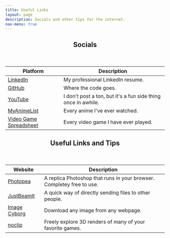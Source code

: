 ```yaml
---
title: Useful Links
layout: page
description: Socials and other tips for the internet.
nav-menu: true
---
```

<!-- Main -->
<div id="main" class="alt">

<!-- Zero -->
<section id="zero">
	<div class="inner">
		<header class="major">
			<h1>Socials</h1>
		</header>

<div class="table-wrapper">
	<table>
		<thead>
			<tr>
				<th>Platform</th>
				<th>Description</th>
			</tr>
		</thead>
		<tbody>
			<tr>
				<td><a href="https://www.linkedin.com/in/marcus-oertle" target="_blank">LinkedIn</a></td>
				<td>My professional LinkedIn resume.</td>
			</tr>
			<tr>
				<td><a href="https://github.com/zetaroid" target="_blank">GitHub</a></td>
				<td>Where the code goes.</td>
			</tr>
			<tr>
				<td><a href="https://www.youtube.com/channel/UCAJgbssh9PnR7Prq_2YwawQ" target="_blank">YouTube</a></td>
				<td>I don't post a ton, but it's a fun side thing once in awhile.</td>
			</tr>
			<tr>
				<td><a href="https://myanimelist.net/animelist/zetaroid?order=4&status=2" target="_blank">MyAnimeList</a></td>
				<td>Every anime I've ever watched.</td>
			</tr>
			<tr>
				<td><a href="https://www.dropbox.com/s/w7157271jrqbt4t/VideoGameList.xlsx?dl=0" target="_blank">Video Game Spreadsheet</a></td>
				<td>Every video game I have ever played.</td>
			</tr>
		</tbody>
	</table>
</div>
</div>
</section>

<!-- One -->
<section id="one">
	<div class="inner">
		<header class="major">
			<h1>Useful Links and Tips</h1>
		</header>

<div class="table-wrapper">
	<table>
		<thead>
			<tr>
				<th>Website</th>
				<th>Description</th>
			</tr>
		</thead>
		<tbody>
			<tr>
				<td><a href="https://www.photopea.com/" target="_blank">Photopea</a></td>
				<td>A replica Photoshop that runs in your browser. Completey free to use.</td>
			</tr>
			<tr>
				<td><a href="https://www.justbeamit.com/" target="_blank">JustBeamIt</a></td>
				<td>A quick way of directly sending files to other people.</td>
			</tr>
			<tr>
				<td><a href="https://appscyborg.com/image-cyborg/" target="_blank">Image Cyborg</a></td>
				<td>Download any image from any webpage.</td>
			</tr>
			<tr>
				<td><a href="https://noclip.website/" target="_blank">noclip</a></td>
				<td>Freely explore 3D renders of many of your favorite games.</td>
			</tr>
		</tbody>
	</table>
</div>
</div>
</section>
